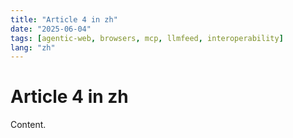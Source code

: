 ```yaml
---
title: "Article 4 in zh"
date: "2025-06-04"
tags: [agentic-web, browsers, mcp, llmfeed, interoperability]
lang: "zh"
---
```


# Article 4 in zh

Content.
